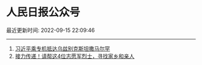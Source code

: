 # 人民日报公众号

最近更新时间: 2022-09-15 22:09:46

--- 
1. [习近平乘专机抵达乌兹别克斯坦撒马尔罕](https://mp.weixin.qq.com/s/BpCKupJvVNTkafrgf-EmSw) 
2. [接力传递！请帮这4位志愿军烈士，寻找家乡和亲人](https://mp.weixin.qq.com/s/IzA9Ak7nTMN6nRX_zKJ4RQ) 
